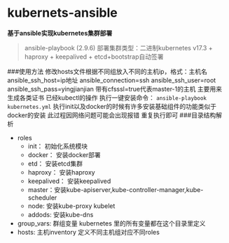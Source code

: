 # kubernets-ansible

**基于ansible实现kubernetes集群部署**
>ansible-playbook (2.9.6)
>部署集群类型：二进制kubernetes v17.3 + haproxy + keepalived + etcd+bootstrap自动签署

###使用方法
    修改hosts文件根据不同组放入不同的主机ip，格式：主机名 ansible_ssh_host=ip地址 ansible_connection=ssh ansible_ssh_user=root ansible_ssh_pass=yingjianjian
	带有cfsssl=true代表master-1的主机 主要用来生成各类证书 已经kubectl的操作
    执行一键安装命令： `ansible-playbook kubernetes.yml`
	执行init以及docker的时候有许多安装基础组件的功能类似于docker的安装 此过程因网络问题可能会出现报错 重复执行即可
###目录结构解析
+ roles
   + init：   初始化系统模块
   + docker： 安装docker部署
   + etd：  安装etcd集群
   + haproxy： 安装haproxy
   + keepalived： 安装keepalived
   + master：安装kube-apiserver,kube-controller-manager,kube-scheduler
   + node: 安装kube-proxy kubelet
   + addods: 安装kube-dns
+ group_vars:  群组变量  kubernetes 里的所有变量都在这个目录里定义
+ hosts: 主机inventory  定义不同主机组对应不同roles
